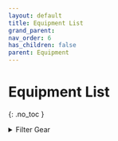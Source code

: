 ```yaml
---
layout: default
title: Equipment List
grand_parent: 
nav_order: 6
has_children: false
parent: Equipment
---
```

# Equipment List
{: .no_toc }

<details><summary>Filter Gear</summary><fieldset class="filter"></fieldset></details>

